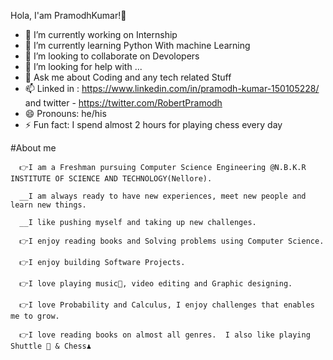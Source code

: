 Hola, I'am PramodhKumar!👋

- 🔭 I’m currently working on Internship
- 🌱 I’m currently learning Python With machine Learning
- 👯 I’m looking to collaborate on Devolopers
- 🤔 I’m looking for help with ...
- 💬 Ask me about Coding and any tech related Stuff
- 📫 Linked in : https://www.linkedin.com/in/pramodh-kumar-150105228/ and twitter - https://twitter.com/RobertPramodh
- 😄 Pronouns: he/his
- ⚡ Fun fact: I spend almost 2 hours for playing chess every day 

#About me

      👉I am a Freshman pursuing Computer Science Engineering @N.B.K.R INSTITUTE OF SCIENCE AND TECHNOLOGY(Nellore). 
      
      __I am always ready to have new experiences, meet new people and learn new things.
      
      __I like pushing myself and taking up new challenges.
      
      👉I enjoy reading books and Solving problems using Computer Science.
      
      👉I enjoy building Software Projects.

      👉I love playing music🎵, video editing and Graphic designing.

      👉I love Probability and Calculus, I enjoy challenges that enables me to grow.

      👉I love reading books on almost all genres.  I also like playing Shuttle 🏸 & Chess♟️
